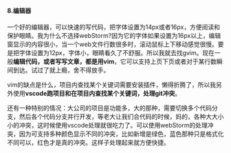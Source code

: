#### 8.编辑器

一个好的编辑器，可以快速的写代码，把字体设置为14px或者16px，方便阅读和保护眼睛。我为什么不选择webStorm?因为它的字体如果设置为16px以上，编辑窗显示的内容很小，当一个web文件行数很多时，滚动鼠标上下移动感觉很慢。要是把字体设置为12px，字体小，眼睛看久了不舒服。所以我就去找gvim。现在一般**编辑代码，或者写写文章，都是用vim**，它可以支持上页下页或者对于某行数瞬间到达。试过了就上瘾，舍不得放手。

vim的缺点是什么，项目内查找某个关键词需要安装插件，懒得折腾了，所以我另外使用**vscode跑项目和在项目内查找某个关键词，处理git冲突**。

还有一种特别的情况：大公司的项目是功能多，大的那种，需要切换多个代码分支，然后各个代码分支并行开发，等老大让我们合代码的时候，妈的，各种大大小小的冲突，这时候使用vscode处理就很吃力了。可以使用webStorm的处理冲突，因为可支持多种颜色显示不同的冲突，比如新增是绿色，蓝色那种只是格式化不同可以，红色才是真的冲突。这样子处理起来就方便快捷。
